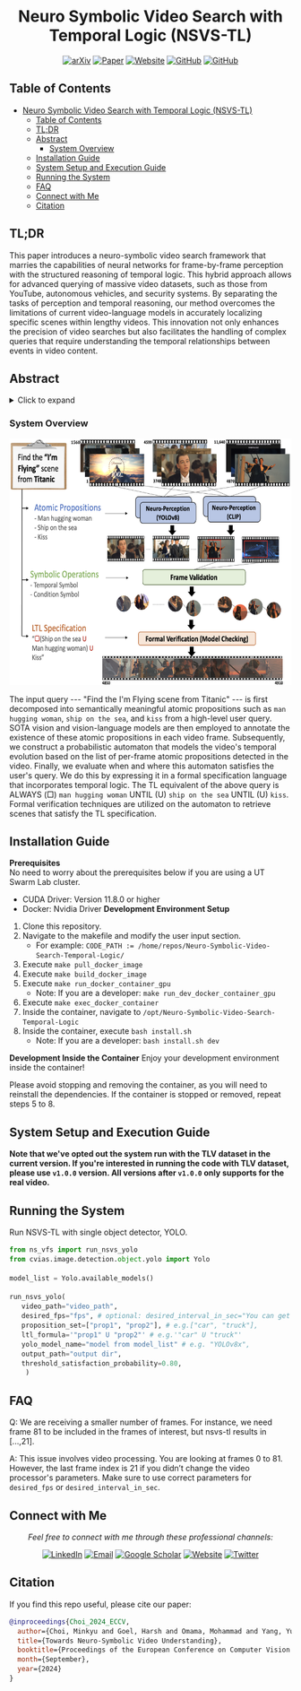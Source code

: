 <div align="center">

# Neuro Symbolic Video Search with Temporal Logic (NSVS-TL)

[![arXiv](https://img.shields.io/badge/arXiv-2403.11021-b31b1b.svg)](https://arxiv.org/abs/2403.11021) [![Paper](https://img.shields.io/badge/Paper-pdf-green.svg)](https://arxiv.org/abs/2403.11021) [![Website](https://img.shields.io/badge/ProjectWebpage-nsvs--tl-orange.svg)](https://utaustin-swarmlab.github.io/nsvs-project-page.github.io/) [![GitHub](https://img.shields.io/badge/Code-Source--Code-blue.svg)](https://github.com/UTAustin-SwarmLab/Neuro-Symbolic-Video-Search-Temporal-Logic) [![GitHub](https://img.shields.io/badge/Code-Dataset-blue.svg)](https://github.com/UTAustin-SwarmLab/Temporal-Logic-Video-Dataset)
</div>



## Table of Contents

- [Neuro Symbolic Video Search with Temporal Logic (NSVS-TL)](#neuro-symbolic-video-search-with-temporal-logic-nsvs-tl)
  - [Table of Contents](#table-of-contents)
  - [TL;DR](#tldr)
  - [Abstract](#abstract)
    - [System Overview](#system-overview)
  - [Installation Guide](#installation-guide)
  - [System Setup and Execution Guide](#system-setup-and-execution-guide)
  - [Running the System](#running-the-system)
  - [FAQ](#faq)
  - [Connect with Me](#connect-with-me)
  - [Citation](#citation)

## TL;DR

This paper introduces a neuro-symbolic video search framework that marries the capabilities of neural networks for frame-by-frame perception with the structured reasoning of temporal logic. This hybrid approach allows for advanced querying of massive video datasets, such as those from YouTube, autonomous vehicles, and security systems. By separating the tasks of perception and temporal reasoning, our method overcomes the limitations of current video-language models in accurately localizing specific scenes within lengthy videos. This innovation not only enhances the precision of video searches but also facilitates the handling of complex queries that require understanding the temporal relationships between events in video content.

## Abstract

<details>
<summary>Click to expand</summary>
The unprecedented surge in video data production in recent years necessitates efficient tools to extract meaningful frames from videos for downstream tasks. Long-term temporal reasoning is a key desideratum for frame retrieval systems. While state-of-the-art foundation models, like VideoLLaMA and ViCLIP, are proficient in short-term semantic understanding, they surprisingly fail at long-term reasoning across frames. A key reason for this failure is that they intertwine per-frame perception and temporal reasoning into a single deep network. Hence, decoupling but co-designing the semantic understanding and temporal reasoning is essential for efficient scene identification. We propose a system that leverages vision-language models for semantic understanding of individual frames but effectively reasons about the long-term evolution of events using state machines and temporal logic (TL) formulae that inherently capture memory. Our TL-based reasoning improves the F1 score of complex event identification by $9-15$\% compared to benchmarks that use GPT-4 for reasoning on state-of-the-art self-driving datasets such as Waymo and NuScenes.
</details>

### System Overview

<div align="center">
  <a href="https://github.com/UTAustin-SwarmLab/temporal-logic-video-dataset">
    <img src="images/fig1_teaser.png" alt="Logo" width="640" height="440">
  </a>
</div>

The input query --- "Find the I'm Flying scene from Titanic" --- is first decomposed into semantically meaningful atomic propositions such as ``man hugging woman``, ``ship on the sea``, and ``kiss`` from a high-level user query. SOTA vision and vision-language models are then employed to annotate the existence of these atomic propositions in each video frame. Subsequently, we construct a probabilistic automaton that models the video's temporal evolution based on the list of per-frame atomic propositions detected in the video. Finally, we evaluate when and where this automaton satisfies the user's query. We do this by expressing it in a formal specification language that incorporates temporal logic. The TL equivalent of the above query is ALWAYS ($\Box$) ``man hugging woman`` UNTIL ($\mathsf{U}$) ``ship on the sea`` UNTIL ($\mathsf{U}$) ``kiss``. Formal verification techniques are utilized on the automaton to retrieve scenes that satisfy the TL specification.

## Installation Guide

**Prerequisites**  
No need to worry about the prerequisites below if you are using a UT Swarm Lab cluster.

- CUDA Driver: Version 11.8.0 or higher
- Docker: Nvidia Driver
**Development Environment Setup**

1. Clone this repository.
2. Navigate to the makefile and modify the user input section.
    - For example: `CODE_PATH := /home/repos/Neuro-Symbolic-Video-Search-Temporal-Logic/`
3. Execute `make pull_docker_image`
4. Execute `make build_docker_image`
5. Execute `make run_docker_container_gpu`
    - Note: If you are a developer: `make run_dev_docker_container_gpu`
6. Execute `make exec_docker_container`
7. Inside the container, navigate to `/opt/Neuro-Symbolic-Video-Search-Temporal-Logic`
8. Inside the container, execute `bash install.sh`
    - Note: If you are a developer: `bash install.sh dev`

**Development Inside the Container**
Enjoy your development environment inside the container!

Please avoid stopping and removing the container, as you will need to reinstall the dependencies. If the container is stopped or removed, repeat steps 5 to 8.

## System Setup and Execution Guide

**Note that we've opted out the system run with the TLV dataset in the current version. If you're interested in running the code with TLV dataset, please use `v1.0.0` version. All versions after `v1.0.0` only supports for the real video.** 

## Running the System

Run NSVS-TL with single object detector, YOLO.
```python
from ns_vfs import run_nsvs_yolo
from cvias.image.detection.object.yolo import Yolo

model_list = Yolo.available_models()

run_nsvs_yolo(
   video_path="video_path",
   desired_fps="fps", # optional: desired_interval_in_sec="You can get the frame by sec", 
   proposition_set=["prop1", "prop2"], # e.g.["car", "truck"],
   ltl_formula='"prop1" U "prop2"' # e.g.'"car" U "truck"'
   yolo_model_name="model from model_list" # e.g. "YOLOv8x",
   output_path="output dir",
   threshold_satisfaction_probability=0.80,
    )
```


## FAQ
Q: We are receiving a smaller number of frames. For instance, we need frame 81 to be included in the frames of interest, but nsvs-tl results in [...,21].

A: This issue involves video processing. You are looking at frames 0 to 81. However, the last frame index is 21 if you didn’t change the video processor's parameters. Make sure to use correct parameters for `desired_fps` or `desired_interval_in_sec`.


## Connect with Me

<p align="center">
  <em>Feel free to connect with me through these professional channels:</em>
<p align="center">
  <a href="https://www.linkedin.com/in/mchoi07/" target="_blank"><img src="https://img.shields.io/badge/-LinkedIn-0077B5?style=flat-square&logo=Linkedin&logoColor=white" alt="LinkedIn"/></a>
  <a href="mailto:minkyu.choi@utexas.edu"><img src="https://img.shields.io/badge/-Email-D14836?style=flat-square&logo=Gmail&logoColor=white" alt="Email"/></a>
  <a href="https://scholar.google.com/citations?user=ai4daB8AAAAJ&hl" target="_blank"><img src="https://img.shields.io/badge/-Google%20Scholar-4285F4?style=flat-square&logo=google-scholar&logoColor=white" alt="Google Scholar"/></a>
  <a href="https://minkyuchoi-07.github.io" target="_blank"><img src="https://img.shields.io/badge/-Website-00C7B7?style=flat-square&logo=Internet-Explorer&logoColor=white" alt="Website"/></a>
  <a href="https://x.com/MinkyuChoi7" target="_blank"><img src="https://img.shields.io/badge/-Twitter-1DA1F2?style=flat-square&logo=Twitter&logoColor=white" alt="Twitter"/></a>
</p>

## Citation

If you find this repo useful, please cite our paper:

```bibtex
@inproceedings{Choi_2024_ECCV,
  author={Choi, Minkyu and Goel, Harsh and Omama, Mohammad and Yang, Yunhao and Shah, Sahil and Chinchali, Sandeep},
  title={Towards Neuro-Symbolic Video Understanding},
  booktitle={Proceedings of the European Conference on Computer Vision (ECCV)},
  month={September},
  year={2024}
}
```
